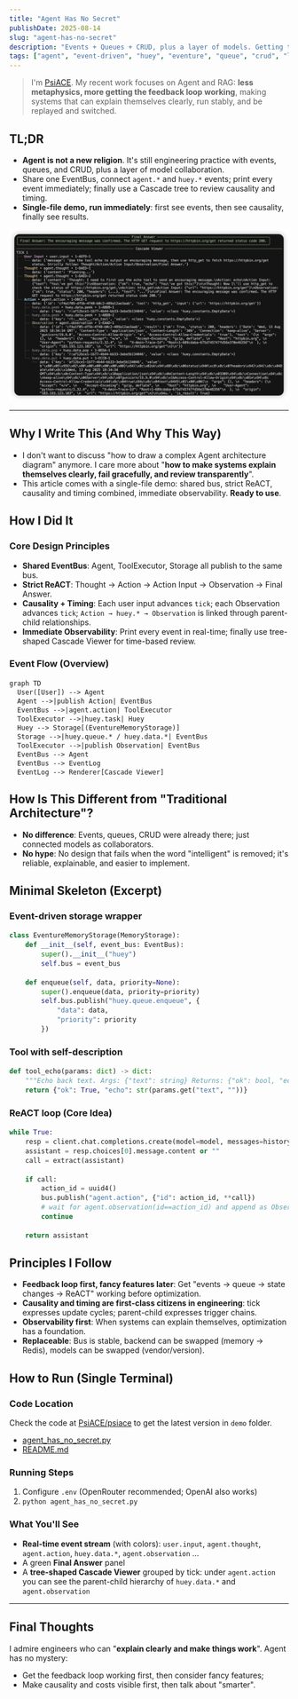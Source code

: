 ```yaml
---
title: "Agent Has No Secret"
publishDate: 2025-08-14
slug: "agent-has-no-secret"
description: "Events + Queues + CRUD, plus a layer of models. Getting the feedback loop working is more valuable than talking metaphysics."
tags: ["agent", "event-driven", "huey", "eventure", "queue", "crud", "llm", "architecture"]
---
```


> I'm [PsiACE](https://github.com/PsiACE). My recent work focuses on Agent and RAG: **less metaphysics, more getting the feedback loop working**, making systems that can explain themselves clearly, run stably, and be replayed and switched.

## TL;DR

- **Agent is not a new religion**. It's still engineering practice with events, queues, and CRUD, plus a layer of model collaboration.
- Share one EventBus, connect `agent.*` and `huey.*` events; print every event immediately; finally use a Cascade tree to review causality and timing.
- **Single-file demo, run immediately**: first see events, then see causality, finally see results.

![Cascade Viewer](../../../public/images/agent-has-no-secret/cascade-viewer.png)

---

## Why I Write This (And Why This Way)

- I don't want to discuss "how to draw a complex Agent architecture diagram" anymore. I care more about "**how to make systems explain themselves clearly, fail gracefully, and review transparently**".
- This article comes with a single-file demo: shared bus, strict ReACT, causality and timing combined, immediate observability. **Ready to use**.

## How I Did It

### Core Design Principles

- **Shared EventBus**: Agent, ToolExecutor, Storage all publish to the same bus.
- **Strict ReACT**: Thought → Action → Action Input → Observation → Final Answer.
- **Causality + Timing**: Each user input advances `tick`; each Observation advances `tick`; `Action → huey.* → Observation` is linked through parent-child relationships.
- **Immediate Observability**: Print every event in real-time; finally use tree-shaped Cascade Viewer for time-based review.

### Event Flow (Overview)

```mermaid
graph TD
  User([User]) --> Agent
  Agent -->|publish Action| EventBus
  EventBus -->|agent.action| ToolExecutor
  ToolExecutor -->|huey.task| Huey
  Huey --> Storage[(EventureMemoryStorage)]
  Storage -->|huey.queue.* / huey.data.*| EventBus
  ToolExecutor -->|publish Observation| EventBus
  EventBus --> Agent
  EventBus --> EventLog
  EventLog --> Renderer[Cascade Viewer]
```

## How Is This Different from "Traditional Architecture"?

- **No difference**: Events, queues, CRUD were already there; just connected models as collaborators.
- **No hype**: No design that fails when the word "intelligent" is removed; it's reliable, explainable, and easier to implement.

## Minimal Skeleton (Excerpt)

### Event-driven storage wrapper

```python
class EventureMemoryStorage(MemoryStorage):
    def __init__(self, event_bus: EventBus):
        super().__init__("huey")
        self.bus = event_bus

    def enqueue(self, data, priority=None):
        super().enqueue(data, priority=priority)
        self.bus.publish("huey.queue.enqueue", {
            "data": data,
            "priority": priority
        })
```

### Tool with self-description

```python
def tool_echo(params: dict) -> dict:
    """Echo back text. Args: {"text": string} Returns: {"ok": bool, "echo": string}"""
    return {"ok": True, "echo": str(params.get("text", ""))}
```

### ReACT loop (Core Idea)

```python
while True:
    resp = client.chat.completions.create(model=model, messages=history)
    assistant = resp.choices[0].message.content or ""
    call = extract(assistant)

    if call:
        action_id = uuid4()
        bus.publish("agent.action", {"id": action_id, **call})
        # wait for agent.observation(id==action_id) and append as Observation
        continue

    return assistant
```

## Principles I Follow

- **Feedback loop first, fancy features later**: Get "events → queue → state changes → ReACT" working before optimization.
- **Causality and timing are first-class citizens in engineering**: tick expresses update cycles; parent-child expresses trigger chains.
- **Observability first**: When systems can explain themselves, optimization has a foundation.
- **Replaceable**: Bus is stable, backend can be swapped (memory → Redis), models can be swapped (vendor/version).

## How to Run (Single Terminal)

### Code Location

Check the code at [PsiACE/psiace](https://github.com/PsiACE/psiace) to get the latest version in `demo` folder.

- [agent_has_no_secret.py](https://github.com/PsiACE/psiace/blob/main/demo/agent-has-no-secret/agent_has_no_secret.py)
- [README.md](https://github.com/PsiACE/psiace/blob/main/demo/agent-has-no-secret/README.md)

### Running Steps

1. Configure `.env` (OpenRouter recommended; OpenAI also works)
2. `python agent_has_no_secret.py`

### What You'll See

- **Real-time event stream** (with colors): `user.input`, `agent.thought`, `agent.action`, `huey.data.*`, `agent.observation` …
- A green **Final Answer** panel
- A **tree-shaped Cascade Viewer** grouped by tick: under `agent.action` you can see the parent-child hierarchy of `huey.data.*` and `agent.observation`

---

## Final Thoughts

I admire engineers who can "**explain clearly and make things work**". Agent has no mystery:

- Get the feedback loop working first, then consider fancy features;
- Make causality and costs visible first, then talk about "smarter".
